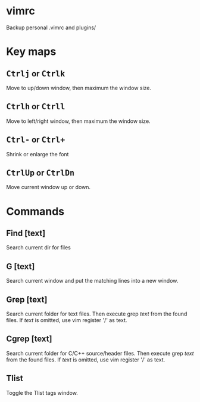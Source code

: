 # vimrc
Backup personal .vimrc and plugins/
# Key maps
## <kbd>Ctrl</kbd><kbd>j</kbd> or <kbd>Ctrl</kbd><kbd>k</kbd>
Move to up/down window, then maximum the window size.
## <kbd>Ctrl</kbd><kbd>h</kbd> or <kbd>Ctrl</kbd><kbd>l</kbd>
Move to left/right window, then maximum the window size.
## <kbd>Ctrl</kbd><kbd>-</kbd> or <kbd>Ctrl</kbd><kbd>+</kbd>
Shrink or enlarge the font
## <kbd>Ctrl</kbd><kbd>Up</kbd> or <kbd>Ctrl</kbd><kbd>Dn</kbd>
Move current window up or down.
# Commands
## Find [text]
Search current dir for files
## G [text]
Search current window and put the matching lines into a new window.
## Grep [text]
Search current folder for text files. Then execute grep *text* from the found files. If *text* is omitted, use vim register '/' as text.
## Cgrep [text]
Search current folder for C/C++ source/header files. Then execute grep *text* from the found files. If *text* is omitted, use vim register '/' as text.
## Tlist
Toggle the Tlist tags window.

